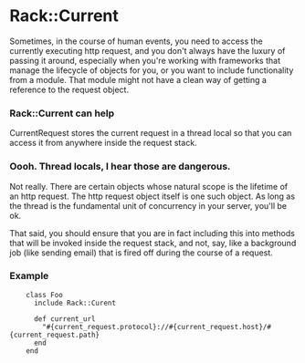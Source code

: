 # Rack::Current

Sometimes, in the course of human events, you need to access the currently executing http request, and you
don't always have the luxury of passing it around, especially when you're working with frameworks that manage
the lifecycle of objects for you, or you want to include functionality from a module. That module might not have
a clean way of getting a reference to the request object.

### Rack::Current can help

CurrentRequest stores the current request in a thread local so that you can access it from anywhere inside the
request stack.

### Oooh. Thread locals, I hear those are dangerous.

Not really. There are certain objects whose natural scope is the lifetime of an http request. The http request object
itself is one such object. As long as the thread is the fundamental unit of concurrency in your server, you'll be ok.

That said, you should ensure that you are in fact including this into methods that will be invoked inside the request
stack, and not, say, like a background job (like sending email) that is fired off during the course of a request.

### Example

        class Foo
          include Rack::Curent

          def current_url
            "#{current_request.protocol}://#{current_request.host}/#{current_request.path}
          end
        end